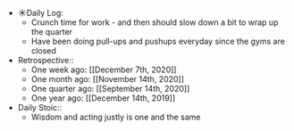 - ☀️Daily Log:
    - Crunch time for work - and then should slow down a bit to wrap up the quarter
    - Have been doing pull-ups and pushups everyday since the gyms are closed
- Retrospective::
    - One week ago: [[December 7th, 2020]]
    - One month ago: [[November 14th, 2020]]
    - One quarter ago: [[September 14th, 2020]]
    - One year ago: [[December 14th, 2019]]
- Daily Stoic::
    - Wisdom and acting justly is one and the same
